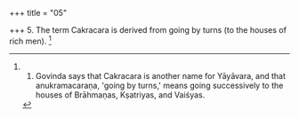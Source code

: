 +++
title = "05"

+++
5. The term Cakracara is derived from going by turns (to the houses of rich men). [^1] 


[^1]:  1. Govinda says that Cakracara is another name for Yāyāvara, and that anukramacaraṇa, 'going by turns,' means going successively to the houses of Brāhmaṇas, Kṣatriyas, and Vaiśyas.

